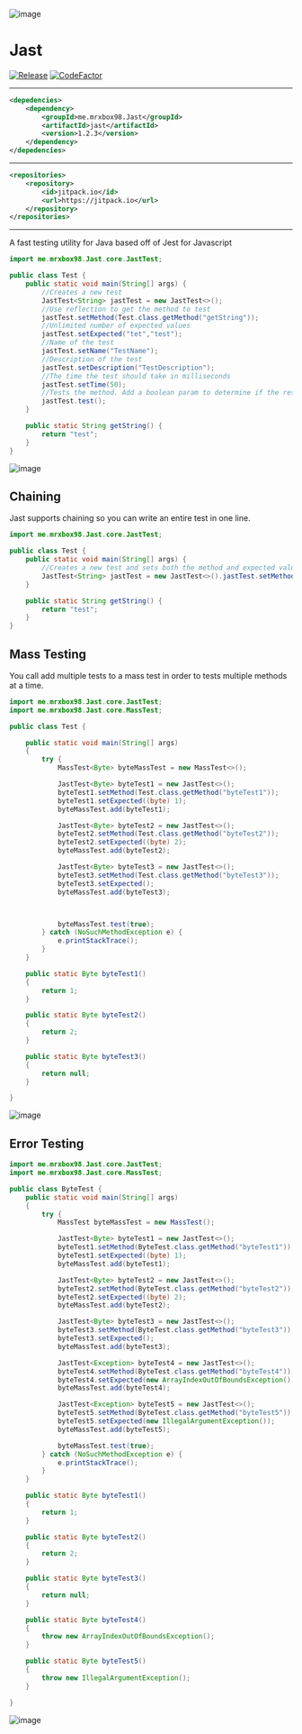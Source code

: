 ![image](https://user-images.githubusercontent.com/29240392/138798545-210a25cb-ad78-41be-a0a3-e3086e1390eb.png) 
# Jast
[![Release](https://jitpack.io/v/me.mrxbox98/Jast.svg)](https://jitpack.io/#me.mrxbox98/Jast)
[![CodeFactor](https://www.codefactor.io/repository/github/mrxbox98/jast/badge/main)](https://www.codefactor.io/repository/github/mrxbox98/jast/overview/main)
***
```xml
<depedencies>
    <dependency>
        <groupId>me.mrxbox98.Jast</groupId>
        <artifactId>jast</artifactId>
        <version>1.2.3</version>
    </dependency>
</depedencies>
```
***
```xml
<repositories>
    <repository>
        <id>jitpack.io</id>
        <url>https://jitpack.io</url>
    </repository>
</repositories>
```
***
A fast testing utility for Java based off of Jest for Javascript

```java
import me.mrxbox98.Jast.core.JastTest;

public class Test {
    public static void main(String[] args) {
        //Creates a new test
        JastTest<String> jastTest = new JastTest<>();
        //Use reflection to get the method to test
        jastTest.setMethod(Test.class.getMethod("getString"));
        //Unlimited number of expected values
        jastTest.setExpected("tet","test");
        //Name of the test
        jastTest.setName("TestName");
        //Description of the test
        jastTest.setDescription("TestDescription");
        //The time the test should take in milliseconds
        jastTest.setTime(50);
        //Tests the method. Add a boolean param to determine if the results should be printed out
        jastTest.test();
    }

    public static String getString() {
        return "test";
    }
}
```
![image](https://user-images.githubusercontent.com/29240392/138388002-dd7d2d3d-e82f-419b-a635-c235c4869f53.png)

## Chaining
Jast supports chaining so you can write an entire test in one line.
```java
import me.mrxbox98.Jast.core.JastTest;

public class Test {
    public static void main(String[] args) {
        //Creates a new test and sets both the method and expected values in one line
        JastTest<String> jastTest = new JastTest<>().jastTest.setMethod(Test.class.getMethod("getString")).setExpected("tet","test");
    }

    public static String getString() {
        return "test";
    }
}
```

## Mass Testing
You call add multiple tests to a mass test in order to tests multiple methods at a time.
```java
import me.mrxbox98.Jast.core.JastTest;
import me.mrxbox98.Jast.core.MassTest;

public class Test {

    public static void main(String[] args)
    {
        try {
            MassTest<Byte> byteMassTest = new MassTest<>();

            JastTest<Byte> byteTest1 = new JastTest<>();
            byteTest1.setMethod(Test.class.getMethod("byteTest1"));
            byteTest1.setExpected((byte) 1);
            byteMassTest.add(byteTest1);

            JastTest<Byte> byteTest2 = new JastTest<>();
            byteTest2.setMethod(Test.class.getMethod("byteTest2"));
            byteTest2.setExpected((byte) 2);
            byteMassTest.add(byteTest2);

            JastTest<Byte> byteTest3 = new JastTest<>();
            byteTest3.setMethod(Test.class.getMethod("byteTest3"));
            byteTest3.setExpected();
            byteMassTest.add(byteTest3);



            byteMassTest.test(true);
        } catch (NoSuchMethodException e) {
            e.printStackTrace();
        }
    }

    public static Byte byteTest1()
    {
        return 1;
    }

    public static Byte byteTest2()
    {
        return 2;
    }

    public static Byte byteTest3()
    {
        return null;
    }

}
```
![image](https://user-images.githubusercontent.com/29240392/138393589-3d9f2fb6-cd46-48e9-ba6f-68f6271955f3.png)

## Error Testing
```java
import me.mrxbox98.Jast.core.JastTest;
import me.mrxbox98.Jast.core.MassTest;

public class ByteTest {
    public static void main(String[] args)
    {
        try {
            MassTest byteMassTest = new MassTest();

            JastTest<Byte> byteTest1 = new JastTest<>();
            byteTest1.setMethod(ByteTest.class.getMethod("byteTest1"));
            byteTest1.setExpected((byte) 1);
            byteMassTest.add(byteTest1);

            JastTest<Byte> byteTest2 = new JastTest<>();
            byteTest2.setMethod(ByteTest.class.getMethod("byteTest2"));
            byteTest2.setExpected((byte) 2);
            byteMassTest.add(byteTest2);

            JastTest<Byte> byteTest3 = new JastTest<>();
            byteTest3.setMethod(ByteTest.class.getMethod("byteTest3"));
            byteTest3.setExpected();
            byteMassTest.add(byteTest3);

            JastTest<Exception> byteTest4 = new JastTest<>();
            byteTest4.setMethod(ByteTest.class.getMethod("byteTest4"));
            byteTest4.setExpected(new ArrayIndexOutOfBoundsException());
            byteMassTest.add(byteTest4);

            JastTest<Exception> byteTest5 = new JastTest<>();
            byteTest5.setMethod(ByteTest.class.getMethod("byteTest5"));
            byteTest5.setExpected(new IllegalArgumentException());
            byteMassTest.add(byteTest5);

            byteMassTest.test(true);
        } catch (NoSuchMethodException e) {
            e.printStackTrace();
        }
    }

    public static Byte byteTest1()
    {
        return 1;
    }

    public static Byte byteTest2()
    {
        return 2;
    }

    public static Byte byteTest3()
    {
        return null;
    }

    public static Byte byteTest4()
    {
        throw new ArrayIndexOutOfBoundsException();
    }

    public static Byte byteTest5()
    {
        throw new IllegalArgumentException();
    }

}
```
![image](https://user-images.githubusercontent.com/29240392/138796086-16be5c3f-bb79-4ebb-8c29-8dbbab55b27a.png)
